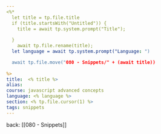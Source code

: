 ```yaml
---
<%*
  let title = tp.file.title
  if (title.startsWith("Untitled")) {
    title = await tp.system.prompt("Title");
    
  } 
	await tp.file.rename(title);
  let language = await tp.system.prompt("Language: ")

  await tp.file.move("080 - Snippets/" + (await title))
  
%>
title:  <% title %>
alias:
course: javascript advanced concepts
language: <% language %>
section: <% tp.file.cursor(1) %>
tags: snippets
---
```


back: [[080 - Snippets]]